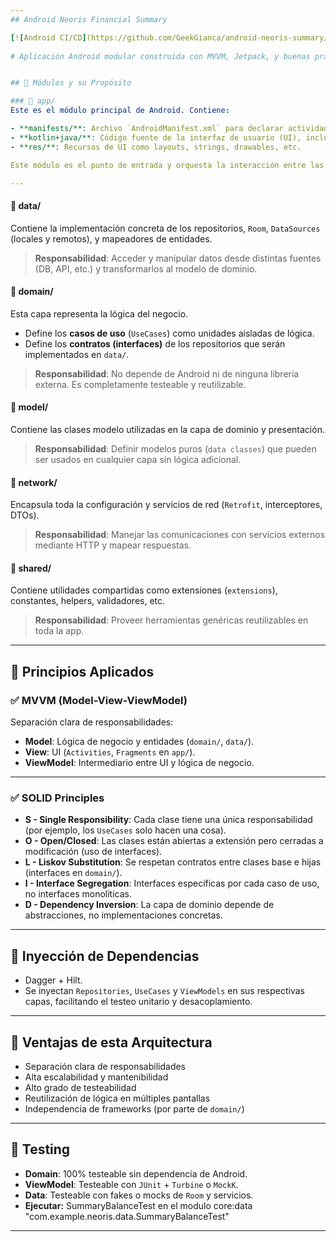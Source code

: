 ```yaml
---
## Android Neoris Financial Summary

[![Android CI/CD](https://github.com/GeekGianca/android-neoris-summary/actions/workflows/build.yaml/badge.svg)](https://github.com/GeekGianca/android-neoris-summary/actions/workflows/build.yaml)
  
# Aplicación Android modular construida con MVVM, Jetpack, y buenas prácticas SOLID.


## 📂 Módulos y su Propósito

### 📁 app/
Este es el módulo principal de Android. Contiene:

- **manifests/**: Archivo `AndroidManifest.xml` para declarar actividades, permisos, etc.
- **kotlin+java/**: Código fuente de la interfaz de usuario (UI), incluyendo `Activities`, `Fragments` y `ViewModels`.
- **res/**: Recursos de UI como layouts, strings, drawables, etc.

Este módulo es el punto de entrada y orquesta la interacción entre las capas de la arquitectura (View ↔ ViewModel ↔ UseCases).

---
```


#### 📁 data/
Contiene la implementación concreta de los repositorios, `Room`, `DataSources` (locales y remotos), y mapeadores de entidades.

> **Responsabilidad**: Acceder y manipular datos desde distintas fuentes (DB, API, etc.) y transformarlos al modelo de dominio.

#### 📁 domain/
Esta capa representa la lógica del negocio.

- Define los **casos de uso** (`UseCases`) como unidades aisladas de lógica.
- Define los **contratos (interfaces)** de los repositorios que serán implementados en `data/`.

> **Responsabilidad**: No depende de Android ni de ninguna librería externa. Es completamente testeable y reutilizable.

#### 📁 model/
Contiene las clases modelo utilizadas en la capa de dominio y presentación.

> **Responsabilidad**: Definir modelos puros (`data classes`) que pueden ser usados en cualquier capa sin lógica adicional.

#### 📁 network/
Encapsula toda la configuración y servicios de red (`Retrofit`, interceptores, DTOs).

> **Responsabilidad**: Manejar las comunicaciones con servicios externos mediante HTTP y mapear respuestas.

#### 📁 shared/
Contiene utilidades compartidas como extensiones (`extensions`), constantes, helpers, validadores, etc.

> **Responsabilidad**: Proveer herramientas genéricas reutilizables en toda la app.

---

## 📐 Principios Aplicados

### ✅ MVVM (Model-View-ViewModel)
Separación clara de responsabilidades:
- **Model**: Lógica de negocio y entidades (`domain/`, `data/`).
- **View**: UI (`Activities`, `Fragments` en `app/`).
- **ViewModel**: Intermediario entre UI y lógica de negocio.

---

### ✅ SOLID Principles

- **S - Single Responsibility**: Cada clase tiene una única responsabilidad (por ejemplo, los `UseCases` solo hacen una cosa).
- **O - Open/Closed**: Las clases están abiertas a extensión pero cerradas a modificación (uso de interfaces).
- **L - Liskov Substitution**: Se respetan contratos entre clases base e hijas (interfaces en `domain/`).
- **I - Interface Segregation**: Interfaces específicas por cada caso de uso, no interfaces monolíticas.
- **D - Dependency Inversion**: La capa de dominio depende de abstracciones, no implementaciones concretas.

---

## 💉 Inyección de Dependencias

- Dagger + Hilt.
- Se inyectan `Repositories`, `UseCases` y `ViewModels` en sus respectivas capas, facilitando el testeo unitario y desacoplamiento.

---

## 📌 Ventajas de esta Arquitectura

- Separación clara de responsabilidades
- Alta escalabilidad y mantenibilidad
- Alto grado de testeabilidad
- Reutilización de lógica en múltiples pantallas
- Independencia de frameworks (por parte de `domain/`)

---

## 🧪 Testing

- **Domain**: 100% testeable sin dependencia de Android.
- **ViewModel**: Testeable con `JUnit` + `Turbine` o `MockK`.
- **Data**: Testeable con fakes o mocks de `Room` y servicios.
- **Ejecutar:** SummaryBalanceTest en el modulo core:data "com.example.neoris.data.SummaryBalanceTest"

---

